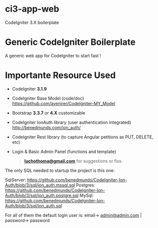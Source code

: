 # ci3-app-web
CodeIgniter 3.X boilerplate
# Generic CodeIgniter Boilerplate
A generic web app for CodeIgniter to start fast !
# Importante Resource Used
 - CodeIgniter **3.1.9**
 - CodeIgniter Base Model (code/doc) https://github.com/avenirer/CodeIgniter-MY_Model
 - Bootstrap **3.3.7** or **4.X** customizable
 - CodeIgniter IonAuth library (user authentication integrated) http://benedmunds.com/ion_auth/
 - CodeIgniter Rest library (to capture Angular petitions as PUT, DELETE, etc)
 - Login & Basic Admin Panel (functions and template)

	>  **luchothoma@gmail.com** for suggestions or fixs.

The only SQL needed to startup the project is this one:

SqlServer: https://github.com/benedmunds/CodeIgniter-Ion-Auth/blob/3/sql/ion_auth.mssql.sql
Postgres: https://github.com/benedmunds/CodeIgniter-Ion-Auth/blob/3/sql/ion_auth.postgre.sql
MySql: https://github.com/benedmunds/CodeIgniter-Ion-Auth/blob/3/sql/ion_auth.sql

For all of them the default login user is: email-> admin@admin.com | password-> password
